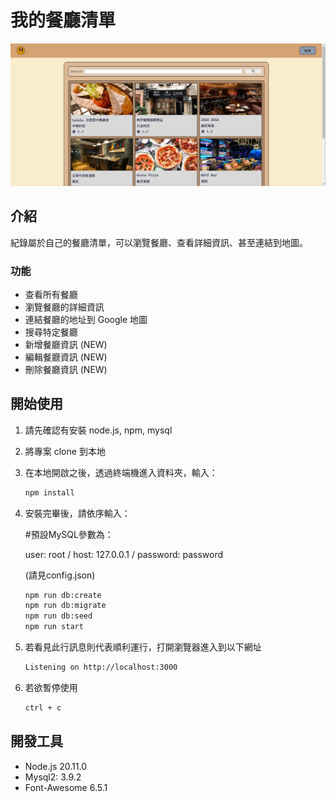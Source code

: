 # 我的餐廳清單

![Index page about Restaurant List](./public/img/C4M1_index.png)

## 介紹

紀錄屬於自己的餐廳清單，可以瀏覽餐廳、查看詳細資訊、甚至連結到地圖。

### 功能

- 查看所有餐廳
- 瀏覽餐廳的詳細資訊
- 連結餐廳的地址到 Google 地圖
- 搜尋特定餐廳
- 新增餐廳資訊 (NEW)
- 編輯餐廳資訊 (NEW)
- 刪除餐廳資訊 (NEW)

## 開始使用

1. 請先確認有安裝 node.js, npm, mysql
2. 將專案 clone 到本地
3. 在本地開啟之後，透過終端機進入資料夾，輸入：

   ```bash
   npm install
   ```

4. 安裝完畢後，請依序輸入：

   #預設MySQL參數為：
   
   user: root / host: 127.0.0.1 / password: password 
   
   (請見config.json)

   ```bash
   npm run db:create
   npm run db:migrate
   npm run db:seed
   npm run start
   ```

5. 若看見此行訊息則代表順利運行，打開瀏覽器進入到以下網址

   ```bash
   Listening on http://localhost:3000
   ```

6. 若欲暫停使用

   ```bash
   ctrl + c
   ```

## 開發工具

- Node.js 20.11.0
- Mysql2: 3.9.2
- Font-Awesome 6.5.1